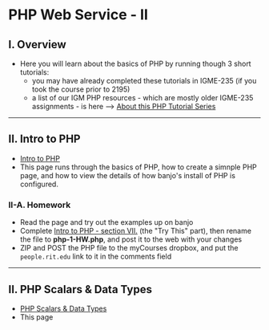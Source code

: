 # PHP Web Service - II

## I. Overview
- Here you will learn about the basics of PHP by running though 3 short tutorials:
  - you may have already completed these tutorials in IGME-235 (if you took the course prior to 2195)
  - a list of our IGM PHP resources - which are mostly older IGME-235 assignments - is here --> [About this PHP Tutorial Series](https://github.com/tonethar/IGME-230-Master/blob/master/notes/php-0.md)

<hr>

<a id="intro-to-php" />

## II. Intro to PHP

- [Intro to PHP](https://github.com/tonethar/IGME-230-Master/blob/master/notes/php-1.md)
- This page runs through the basics of PHP, how to create a simnple PHP page, and how to view the details of how banjo's install of PHP is configured.

### II-A. Homework

- Read the page and try out the examples up on banjo
- Complete [Intro to PHP - section VII.](https://github.com/tonethar/IGME-230-Master/blob/master/notes/php-1.md#section7) (the "Try This" part), then rename the file to **php-1-HW.php**, and post it to the web with your changes
- ZIP and POST the PHP file to the myCourses dropbox, and put the `people.rit.edu` link to it in the comments field

<hr>

<a id="intro-to-php" />

## II. PHP Scalars & Data Types

- [PHP Scalars & Data Types](https://github.com/tonethar/IGME-230-Master/blob/master/notes/php-2.md)
- This page
